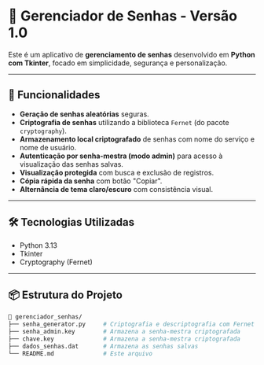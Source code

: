 # 🔐 Gerenciador de Senhas - Versão 1.0

Este é um aplicativo de **gerenciamento de senhas** desenvolvido em **Python com Tkinter**, focado em simplicidade, segurança e personalização.

---

## 🧠 Funcionalidades

- **Geração de senhas aleatórias** seguras.
- **Criptografia de senhas** utilizando a biblioteca `Fernet` (do pacote `cryptography`).
- **Armazenamento local criptografado** de senhas com nome do serviço e nome de usuário.
- **Autenticação por senha-mestra (modo admin)** para acesso à visualização das senhas salvas.
- **Visualização protegida** com busca e exclusão de registros.
- **Cópia rápida da senha** com botão "Copiar".
- **Alternância de tema claro/escuro** com consistência visual.

---

## 🛠️ Tecnologias Utilizadas

- Python 3.13
- Tkinter  
- Cryptography (Fernet)

---

## 📦 Estrutura do Projeto

```bash
📁 gerenciador_senhas/
├── senha_generator.py     # Criptografia e descriptografia com Fernet
├── senha_admin.key        # Armazena a senha-mestra criptografada
├── chave.key              # Armazena a senha-mestra criptografada
├── dados_senhas.dat       # Armazena as senhas salvas
└── README.md              # Este arquivo
